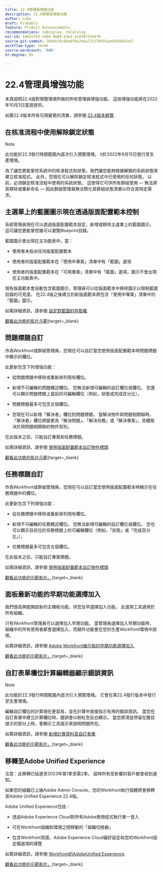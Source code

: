 ```yaml
---
title: 22.4管理員增強功能
description: 22.4管理員增強功能
author: Luke
draft: Probably
feature: Product Announcements
recommendations: noDisplay, noCatalog
exl-id: 1e62e7b3-14b6-4669-b3e1-ac6507343479
source-git-commit: 76deb76c66e8f8a7dea721378591ae035b8d42e7
workflow-type: tm+mt
source-wordcount: '880'
ht-degree: 0%

---
```


# 22.4管理員增強功能

本頁說明22.4版對預覽環境所做的所有管理員增強功能。 這些增強功能將在2022年10月3日當週提供。

如需22.4版本所有可用變更的清單，請參閱 [22.4版本總覽](/help/quicksilver/product-announcements/product-releases/22.4-release-activity/22-4-release-overview.md).

## 在核准流程中使用解除鎖定狀態

>[!NOTE]
>
>此功能於22.3發行時間範圍內首次引入預覽環境。 It於2022年9月15日發行至生產環境。

為了讓您更能掌控系統中的核准程式和狀態，我們讓您能夠根據解鎖的系統狀態來建立核准程式。 此外，您現在可以解除鎖定核准程式中已使用的任何狀態。 以前，必須鎖定核准流程中使用的系統狀態。 這使得它可供所有群組使用 — 無法將其移除或重新命名 — 因此群組管理員無法簡化其群組狀態清單以符合其特定需求。

## 主選單上的藍圖圖示現在透過版面配置範本控制

系統管理員現在可以透過版面配置範本設定，新增或移除主選單上的藍圖圖示。 這可讓您更能掌控誰可以瀏覽Blueprint目錄。

藍圖圖示會出現在主功能表中，當：

* 使用者未指派任何版面配置範本

* 使用者的版面配置範本在「使用中專案」清單中有「藍圖」選項

* 使用者的版面配置範本在「可用專案」清單中有「藍圖」選項，圖示不會出現在主功能表中。

現有版面範本會自動包含藍圖圖示，管理員可以從版面範本中移除圖示以限制藍圖目錄的可見度。 在22.4版之後建立的新版面範本將包含「使用中專案」清單中的「藍圖」圖示。

如需詳細資訊，請參閱 [設定對藍圖的存取權](/help/quicksilver/administration-and-setup/blueprints/configure-access-to-blueprints.md).

[觀看此功能的影片示範](https://video.tv.adobe.com/v/3412382/){target=_blank}

## 問題標題自訂

作為Workfront或群組管理員，您現在可以自訂當您使用版面配置範本時問題標題中顯示的欄位。

此更新包含下列增強功能：

* 從問題標題中移除或重新排列現有欄位。

* 新增不可編輯的問題概述欄位。 您無法新增可編輯的自訂欄位或欄位。 您還可以顯示問題標題上當前的可編輯欄位（例如，狀態或完成百分比）。

* 問題標題最多可包含五個欄位。

* 您現在可以新增「解決者」欄位到問題標題。 當解決物件與問題相關聯時，「解決者」欄位將變更為「解決問題」、「解決任務」或「解決專案」，具體取決於與問題相關聯的物件型別。

在此版本之前，只能自訂專案和任務標題。



如需詳細資訊，請參閱 [使用版面配置範本自訂物件標頭](/help/quicksilver/administration-and-setup/customize-workfront/use-layout-templates/customize-object-headers.md).

[觀看此功能的影片示範](https://video.tv.adobe.com/v/3412383/){target=_blank}

## 任務標題自訂

作為Workfront或群組管理員，您現在可以自訂當您使用版面配置範本時顯示在任務標題中的欄位。

此更新包含下列增強功能：

* 從任務標題中移除或重新排列現有欄位。

* 新增不可編輯的任務概述欄位。 您無法新增可編輯的自訂欄位或欄位。 您也可以顯示目前位於任務標題上的可編輯欄位（例如，「狀態」或「完成百分比」）。

* 任務標題最多可包含五個欄位。

在此版本之前，只能自訂專案標題。

如需詳細資訊，請參閱 [使用版面配置範本自訂物件標頭](/help/quicksilver/administration-and-setup/customize-workfront/use-layout-templates/customize-object-headers.md).

[觀看此功能的示範影片。](https://video.tv.adobe.com/v/3412384/){target=_blank}

## 面板最新功能的早期功能選擇加入

我們很高興能開啟新的主機板功能，供您及早選擇加入功能。 此選用工具適用於所有組織。

只有Workfront管理員可以選擇加入早期功能。 當管理員選擇加入早期功能時，組織中的所有使用者都會選擇加入，而額外功能會在您的生產Workfront環境中啟用。

如需詳細資訊，請參閱 [Adobe Workfront展示板的早期功能選擇加入](/help/quicksilver/agile/get-started-with-boards/boards-early-feature-opt-in.md).

[觀看此功能的示範影片。](https://video.tv.adobe.com/v/3412386/){target=_blank}

## 自訂表單欄位計算編輯器顯示錯誤資訊

>[!NOTE]
>
>此功能於22.3發行時間範圍內首次引入預覽環境。 它會在第22.4發行版本中發行至生產環境。

編輯自訂欄位的計算現在更容易，並在計算中直接指示有用的錯誤資訊。 當您在自訂表單中建立計算欄位時，錯誤會以粉紅色反白顯示。 當您將滑鼠停留在醒目提示的部分上時，會顯示工具提示來說明問題所在。

如需詳細資訊，請參閱 [新增計算資料至自訂表單](/help/quicksilver/administration-and-setup/customize-workfront/create-manage-custom-forms/add-calculated-data-to-custom-form.md).

[觀看此功能的示範影片。](https://video.tv.adobe.com/v/3412387/){target=_blank}

## 移轉至Adobe Unified Experience

注意：此移轉已延遲至2023年第1季至第2季。 屆時所有受影響的客戶都會收到通知。

如果您的組織已上線Adobe Admin Console，您的Workfront執行個體將會移轉至Adobe Unified Experience 22.4版。

Adobe Unified Experience包括：

* 透過Adobe Experience Cloud對所有Adobe應用程式執行單一登入

* 可在Workfront組織和環境之間移動的「組織切換器」

* 包含Workfront頁面、Adobe Experience Cloud偏好設定和您的Workfront設定檔選項的導覽

如需詳細資訊，請參閱 [Workfront的AdobeUnified Experience](/help/quicksilver/workfront-basics/navigate-workfront/workfront-navigation/adobe-unified-experience.md).

[觀看此功能的示範影片。](https://video.tv.adobe.com/v/3412388/){target=_blank}
